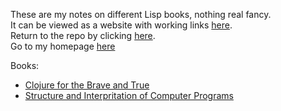 These are my notes on different Lisp books, nothing real fancy.  
It can be viewed as a website with working links [here](https://qanazoga.com/lisp-notes/).  
Return to the repo by clicking [here](https://github.com/qanazoga/lisp-notes/).  
Go to my homepage [here](https://qanazoga.com/)

Books:
- [Clojure for the Brave and True](brave-clojure)
- [Structure and Interpritation of Computer Programs](sicp)
